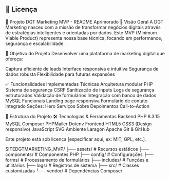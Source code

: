 ## 📄 Licença

🚀 Projeto DGT Marketing MVP - README Aprimorado
📌 Visão Geral
A DGT Marketing nasceu com a missão de transformar negócios digitais através de estratégias inteligentes e orientadas por dados. Este MVP (Minimum Viable Product) representa nossa base técnica, focando em performance, segurança e escalabilidade.

🎯 Objetivo do Projeto
Desenvolver uma plataforma de marketing digital que ofereça:

Captura eficiente de leads
Interface responsiva e intuitiva
Segurança de dados robusta
Flexibilidade para futuras expansões

✅ Funcionalidades Implementadas
Técnicas
Arquitetura modular PHP
Sistema de segurança CSRF
Sanitização de inputs
Logs de segurança estruturados
Validação de formulários
Integração com banco de dados MySQL
Funcionais
Landing page responsiva
Formulário de contato integrado
Seções:
Hero
Serviços
Sobre
Depoimentos
Call-to-Action

🧩 Estrutura do Projeto
🛠️ Tecnologias & Ferramentas
Backend
PHP 8.3.15
MySQL
Composer
PHPMailer
Dotenv
Frontend
HTML5
CSS3 (Design responsivo)
JavaScript
SVG
Ambiente
Laragon
Apache
Git & GitHub

Este projeto está sob licença [especificar aqui, ex: MIT, GPL, etc.].

SITEDGTMARKETING_MVP/
├── assets/ # Recursos estáticos
├── components/ # Componentes PHP
├── config/ # Configurações
├── forms/ # Processamento de formulários
├── includes/ # Funções e utilitários
├── logs/ # Registros de sistema
├── src/ # Classes customizadas
└── vendor/ # Dependências Composer
